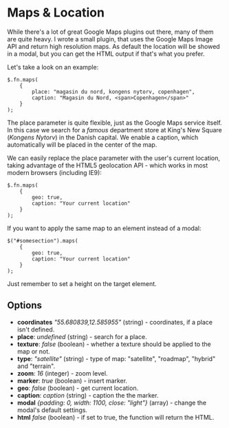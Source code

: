 Maps & Location
===============

While there's a lot of great Google Maps plugins out there, many of them are quite heavy. I wrote a small plugin, that uses the Google Maps Image API and return high resolution maps. As default the location will be showed in a modal, but you can get the HTML output if that's what you prefer.

Let's take a look on an example:

	$.fn.maps(
		{
			place: "magasin du nord, kongens nytorv, copenhagen",
			caption: "Magasin du Nord, <span>Copenhagen</span>"
		}
	);


The place parameter is quite flexible, just as the Google Maps service itself. In this case we search for a _famous_ department store at King's New Square (_Kongens Nytorv_) in the Danish capital.
We enable a caption, which automatically will be placed in the center of the map.

We can easily replace the place parameter with the user's current location, taking advantage of the HTML5 geolocation API - which works in most modern browsers (including IE9):


	$.fn.maps(
		{
			geo: true,
			caption: "Your current location"
		}
	);

If you want to apply the same map to an element instead of a modal:

	$("#somesection").maps(
		{
			geo: true,
			caption: "Your current location"
		}
	);

Just remember to set a height on the target element.

Options
-------

+ **coordinates**	_"55.680839,12.585955"_ (string)	- coordinates, if a place isn't defined.
+ **place**:		_undefined_ 			(string) 	- search for a place.
+ **texture**:		_false_					(boolean)	- whether a texture should be applied to the map or not.
+ **type**:			_"satellite"_ 			(string) 	- type of map: "satellite", "roadmap", "hybrid" and "terrain".
+ **zoom**:			_16_ 					(integer) 	- zoom level.
+ **marker**:		_true_					(boolean)	- insert marker.
+ **geo**:			_false_					(boolean)	- get current location.
+ **caption**:		_caption_				(string)	- caption the the marker.
+ **modal**			_{padding: 0, width: 1100, close: "light"}_ (array)	- change the modal's default settings.
+ **html**			_false_ 				(boolean)	- if set to true, the function will return the HTML.